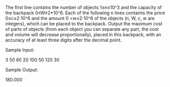 The first line contains the number of objects 1≤n≤10^3 and the capacity of the backpack 0≤W≤2*10^6. 
Each of the following n lines containts the price 0≤c≤2⋅10^6 and the amount 0 <w≤2⋅10^6 of the objects (n, W, c, w are integers), which can be placed to the backpack. 
Output the maximum cost of parts of objects (from each object you can separate any part, the cost and volume will decrease proportionally), placed in this backpack, with an accuracy of at least three digits after the decimal point.

Sample Input:

3 50
60 20
100 50
120 30

Sample Output:

180.000
